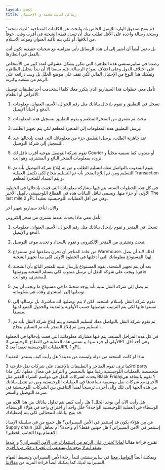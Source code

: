 ```yaml
---
layout: post
title: رسائل لديك شحنة و الإحتيال
---
```



قم بفتح صندوق الوارد للإيميل الخاص بك وابحث عن الكلمات المفتاحية "لديك شحنة" وستجد رسالة واحدة على الأقل تطلب منك أن تسدد قيمة الشحنة في أقرب وقت، خوفاً من اتلافها، أو لكي يتم تأكيد العنوان وموعد الاستلام.

بل دعني أيضاً أن أشير إلى أن هذه الرسائل تأتي متزامنة مع شحنات حقيقية تكون أنت بالفعل في انتظارها.

رصدنا في سايبرسنشي هذه الظاهرة التي تتكرر بشكل عشوائي لعدد كبير من الأشخاص على اختلاف الدول وعلى اختلاف نموذج الرسالة. فلم يسعنا إلا أن نبدأ بتحليل الظاهرة وتفكيك هذا النوع من الإحتيال المالي لكي نقف على موضع الخلل بل وسد ذرائعه على الرغم من تشعبه وكثرته.

تأمل معي خطوات هذا السيناريو الذي يتكرر معك كلما استخدمت أحد تطبيقات توصيل الأغراض أو الطعام:

1. تسجل في التطبيق و تقوم بإدخال بياناتك مثل رقم الجوال، الأسم، العنوان، معلومات الدفع و أحياناً الإيميل. 

2. تبحث ثم تشتري من المتجر\المطعم و يقوم التطبيق بتسجيل هذه المعلومات.

3. يرسل التطبيق هذه المعلومات إلى المتجر\المطعم لكي يتم تجهيز الطلب.

4. عند جاهزية الطلب، يرسل التطبيق جزء من معلوماتك التي قمت بإدخالها عند التسجيل إلى شركة التوصيل.

5. تقوم شركة التوصيل بتوجيه أقرب ناقل لك Courier أو مندوب كما نسميه محلياً و تزوده بمعلومات المتجر البائع و المشتري، وهو أنت.

6. يقوم المندوب بالتواصل معك لتسليم الطلب و من ثم إبلاغ شركة التوصيل بأنه تم التسليم ومن ثم إبلاغ المتجر بأنه تم التسليم بنجاح لكي تكتمل العملية Transaction و يتم السداد للمتجر\المطعم.

في كل هذه الخطوات الستة، يتم فيها مشاركة معلوماتك التي قمت بإدخالها في الخطوة الأولى أو جزء منها. ويسمى تناقل البيانات هذه في القطاع اللوجيستي بالمِيل الأخير The last mile و 2PL وهي من أقل العمليات اللوجيستية تعقيداً.

والآن، لنأخذ سيناريو شهير أخر.

تأمل معي ماذا يحدث عندما تشتري من متجر إلكتروني:

1. تسجل في المتجر و تقوم بإدخال بياناتك مثل رقم الجوال، الأسم، العنوان، معلومات الدفع و الإيميل.

2. تبحث وتشتري من المتجر الإلكتروني و تقوم بالسداد و تحديد موعد التوصيل.

3. من عادة المتاجر أن تخزن بضاعتها لدى مستودَع Warehouse. لذلك لابد أن يصل لهذا المستودَع معلوماتك التي أدخلتها في الخطوة الأولى لكي يبدأ تجهيز الشحنة.
 
4. بعد أن يتم تجهيز الشحنة، يقوم المستودَع بإرسال تنبيه للمتجر البائع بأن الشحنة جاهزة ويجب على شركة النقل أن ترسل مندوب لكي يستلم الشحنة ويوصلها للمشتري، وهو أنت.
 
5. ثم يصل إلى شركة النقل تنبيه بأنه يوجد شحنةً ما في مستودَعٍ ما ويجب أن يتم توصليها إلى المشتري وهذه هي معلوماته.
 
6. تقوم شركة النقل بإستلام الشحنة، لكن لا يتم توصليها لك مباشرةً، بل ترسالها إلى مستودَعاتها لكي يتم الترتيب لتوصيلها حسب الأولوية والمدينة والجدول المتبع لديها مسبقاً.

7. ثم تقوم شركة النقل بالتواصل معك لتسليم الشحنة و يتم إبلاغ شركة النقل بأنه تم التسليم ومن ثم إبلاغ المتجر بأنه تم التسليم بنجاح.

في كل هذه المراحل السبعة، يتم فيها مشاركة معلوماتك التي قمت بإدخالها في الخطوة الأولى أو جزء منها. و تسمى هذه العملية في القطاع اللوجيستي 3PL وهي أحد أقل العمليات اللوجيستية تعقيداً بعد 2PL و 1PL.

ماذا لو كانت الشحنة من دولة وليست من مدينة؟ هل رأيت كيف يستمر التعقيد؟

كما ترى، تقوم المتاجر و التطبيقات بالإعتماد على شركات نقل خارجية 3rd party متخصصة بالعمليات اللوجيستية رغبةً منها بالتخصص و التركيز في مجال عملها، لكن ماذا يحدث لشركات النقل في مواسم الشراء الغفير مثل Black Friday؟ تقوم بالتعاقد هي الأخرى مع شركات نقل موسمية تساعدها في العمليات اللوجيستية ومن ثم تنتقل بياناتك من هذه الجهة إلى تلك وإلى أخرى. ترسيخاً لمبدأ التنافس بين الشركات اللوجيستية في سرعة التوصيل والسعر.

هل رأيت الآن أين يوجد الخلل؟ هل رأيت كيف يتم تداول بياناتك بين هذا الكم من الوسطاء في العملية اللوجيستية الواحدة؟ خلل واحد أو اختراق واحد في هؤلاء الوسطاء، قد يتيح بياناتك للمحتالين لكي يتم إصطيادك.

مَن مِن هؤلاء يكون قد إستثمر في الأمن السيبراني؟ هل جميع من في سلسلة الإمداد Supply chain إستثمر في الأمن السيبراني؟ هل جهتين فقط؟ أم واحدة؟ أم تجاهل الكل الاهتمام بهذا الجانب الخطير؟

نقترح قراءة مقالنا [لماذا تُخترق على الرغم من إستثمارك في الأمن السيبراني؟](https://blog.cybersenshi.com/going-back-to-basics-in-cybersecurity) و [عندما تعتقد أنه لا يوجد ما يستدعي أن تُخترق، فكر مرة أخرى](https://blog.cybersenshi.com/why-i-get-hacked/).

ويمكنك أيضاً [التواصل معنا](https://www.cybersenshi.com/pages/contact/) في سايبرسنشي لتبدأ رحلة الأمن السيبراني وتبسيط المهام السيبرانية لديك كما يمكنك أيضاً قراءة المزيد من [مقالاتنا](https://blog.cybersenshi.com/).
